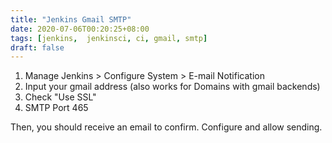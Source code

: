 ```yaml
---
title: "Jenkins Gmail SMTP"
date: 2020-07-06T00:20:25+08:00
tags: [jenkins,  jenkinsci, ci, gmail, smtp]
draft: false
---
```


1. Manage Jenkins > Configure System > E-mail Notification
2. Input your gmail address (also works for Domains with gmail backends)
3. Check "Use SSL"
4. SMTP Port 465

Then, you should receive an email to confirm.
Configure and allow sending.
